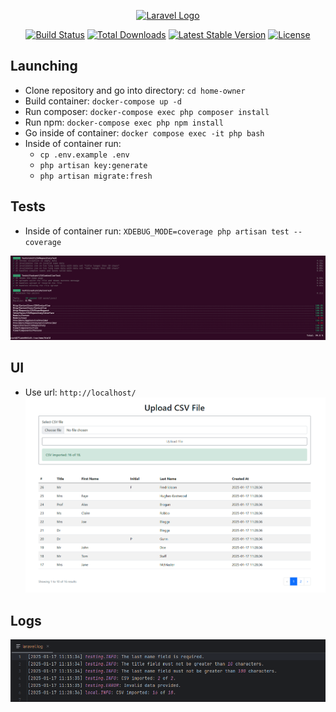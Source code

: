 <p align="center"><a href="https://laravel.com" target="_blank"><img src="https://raw.githubusercontent.com/laravel/art/master/logo-lockup/5%20SVG/2%20CMYK/1%20Full%20Color/laravel-logolockup-cmyk-red.svg" width="400" alt="Laravel Logo"></a></p>

<p align="center">
<a href="https://github.com/laravel/framework/actions"><img src="https://github.com/laravel/framework/workflows/tests/badge.svg" alt="Build Status"></a>
<a href="https://packagist.org/packages/laravel/framework"><img src="https://img.shields.io/packagist/dt/laravel/framework" alt="Total Downloads"></a>
<a href="https://packagist.org/packages/laravel/framework"><img src="https://img.shields.io/packagist/v/laravel/framework" alt="Latest Stable Version"></a>
<a href="https://packagist.org/packages/laravel/framework"><img src="https://img.shields.io/packagist/l/laravel/framework" alt="License"></a>
</p>

## Launching
 - Clone repository and go into directory: `cd home-owner`
 - Build container: `docker-compose up -d`
 - Run composer: `docker-compose exec php composer install`
 - Run npm: `docker-compose exec php npm install`
 - Go inside of container: `docker compose exec -it php bash`
 - Inside of container run: 
   - `cp .env.example .env`
   - `php artisan key:generate`
   - `php artisan migrate:fresh`

## Tests
- Inside of container run: `XDEBUG_MODE=coverage php artisan test --coverage`

![img.png](img.png)

## UI
- Use url: `http://localhost/`
![img_1.png](img_1.png)

## Logs
![img_2.png](img_2.png)

